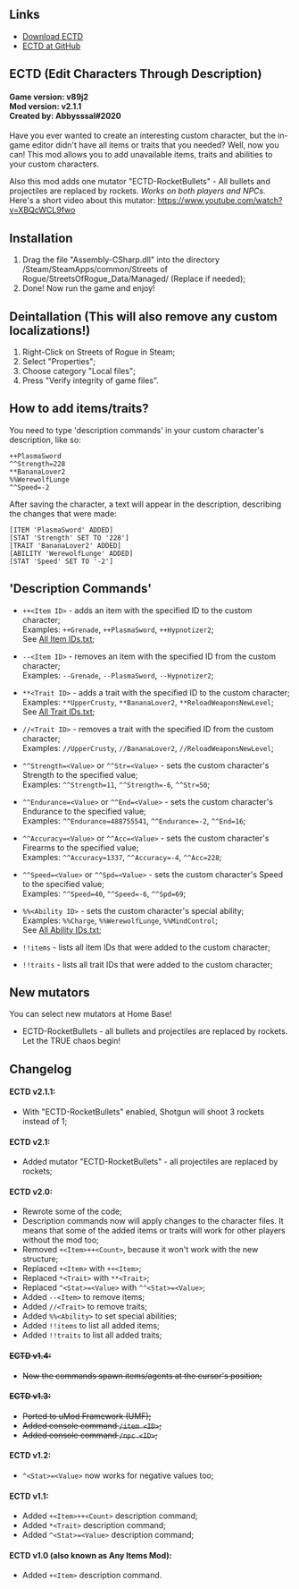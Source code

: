 ## Links ##
* [Download ECTD](https://github.com/Abbysssal/ECTD/releases)
* [ECTD at GitHub](https://github.com/Abbysssal/ECTD)

## ECTD (Edit Characters Through Description) ##
#### Game version: v89j2<br/>Mod version: v2.1.1<br/>Created by: Abbysssal#2020 ####

Have you ever wanted to create an interesting custom character, but the in-game editor didn't have all items or traits that you needed? Well, now you can! This mod allows you to add unavailable items, traits and abilities to your custom characters.

Also this mod adds one mutator "ECTD-RocketBullets" - All bullets and projectiles are replaced by rockets. *Works on both players and NPCs.* Here's a short video about this mutator: https://www.youtube.com/watch?v=XBQcWCL9fwo

## Installation ##
1.  Drag the file "Assembly-CSharp.dll" into the directory /Steam/SteamApps/common/Streets of Rogue/StreetsOfRogue_Data/Managed/ (Replace if needed);
2.  Done! Now run the game and enjoy!

## Deintallation (This will also remove any custom localizations!) ##
1.  Right-Click on Streets of Rogue in Steam;
2.  Select "Properties";
3.  Choose category "Local files";
4.  Press "Verify integrity of game files".

## How to add items/traits? ##
You need to type 'description commands' in your custom character's description, like so:
```
++PlasmaSword
^^Strength=228
**BananaLover2
%%WerewolfLunge
^^Speed=-2
```
After saving the character, a text will appear in the description, describing the changes that were made:
```
[ITEM 'PlasmaSword' ADDED]
[STAT 'Strength' SET TO '228']
[TRAIT 'BananaLover2' ADDED]
[ABILITY 'WerewolfLunge' ADDED]
[STAT 'Speed' SET TO '-2']
```

## 'Description Commands' ##

* `++<Item ID>` - adds an item with the specified ID to the custom character;
<br/>Examples: `++Grenade`, `++PlasmaSword`, `++Hypnotizer2`;
<br/>See [All Item IDs.txt](https://github.com/Abbysssal/ECTD/blob/master/All%20Item%20IDs.txt);

* `--<Item ID>` - removes an item with the specified ID from the custom character;
<br/>Examples: `--Grenade`, `--PlasmaSword`, `--Hypnotizer2`;

* `**<Trait ID>` - adds a trait with the specified ID to the custom character;
<br/>Examples: `**UpperCrusty`, `**BananaLover2`, `**ReloadWeaponsNewLevel`;
<br/>See [All Trait IDs.txt](https://github.com/Abbysssal/ECTD/blob/master/All%20Trait%20IDs.txt);

* `//<Trait ID>` - removes a trait with the specified ID from the custom character;
<br/>Examples: `//UpperCrusty`, `//BananaLover2`, `//ReloadWeaponsNewLevel`;

* `^^Strength=<Value>` or `^^Str=<Value>` - sets the custom character's Strength to the specified value;
<br/>Examples: `^^Strength=11`, `^^Strength=-6`, `^^Str=50`;

* `^^Endurance=<Value>` or `^^End=<Value>` - sets the custom character's Endurance to the specified value;
<br/>Examples: `^^Endurance=488755541`, `^^Endurance=-2`, `^^End=16`;

* `^^Accuracy=<Value>` or `^^Acc=<Value>` - sets the custom character's Firearms to the specified value;
<br/>Examples: `^^Accuracy=1337`, `^^Accuracy=-4`, `^^Acc=228`;

* `^^Speed=<Value>` or `^^Spd=<Value>` - sets the custom character's Speed to the specified value;
<br/>Examples: `^^Speed=40`, `^^Speed=-6`, `^^Spd=69`;

* `%%<Ability ID>` - sets the custom character's special ability;
<br/>Examples: `%%Charge`, `%%WerewolfLunge`, `%%MindControl`;
<br/>See [All Ability IDs.txt](https://github.com/Abbysssal/ECTD/blob/master/All%20Ability%20IDs.txt);

* `!!items` - lists all item IDs that were added to the custom character;

* `!!traits` - lists all trait IDs that were added to the custom character;

## New mutators ##
You can select new mutators at Home Base!

* ECTD-RocketBullets - all bullets and projectiles are replaced by rockets. Let the TRUE chaos begin!

## Changelog ##

#### ECTD v2.1.1: ####
* With "ECTD-RocketBullets" enabled, Shotgun will shoot 3 rockets instead of 1;

#### ECTD v2.1: ####
* Added mutator "ECTD-RocketBullets" - all projectiles are replaced by rockets;

#### ECTD v2.0: ####
* Rewrote some of the code;
* Description commands now will apply changes to the character files. It means that some of the added items or traits will work for other players without the mod too;
* Removed `+<Item>++<Count>`, because it won't work with the new structure;
* Replaced `+<Item>` with `++<Item>`;
* Replaced `*<Trait>` with `**<Trait>`;
* Replaced `^<Stat>=<Value>` with `^^<Stat>=<Value>`;
* Added `--<Item>` to remove items;
* Added `//<Trait>` to remove traits;
* Added `%%<Ability>` to set special abilities;
* Added `!!items` to list all added items;
* Added `!!traits` to list all added traits;

#### ~~ECTD v1.4:~~ ####
* ~~Now the commands spawn items/agents at the cursor's position;~~

#### ~~ECTD v1.3:~~ ####
* ~~Ported to uMod Framework (UMF);~~
* ~~Added console command `/item <ID>`;~~
* ~~Added console command `/npc <ID>`;~~

#### ECTD v1.2: ####
* `^<Stat>=<Value>` now works for negative values too;

#### ECTD v1.1: ####
* Added `+<Item>++<Count>` description command;
* Added `*<Trait>` description command;
* Added `^<Stat>=<Value>` description command;

#### ECTD v1.0 (also known as Any Items Mod): ####
* Added `+<Item>` description command.
